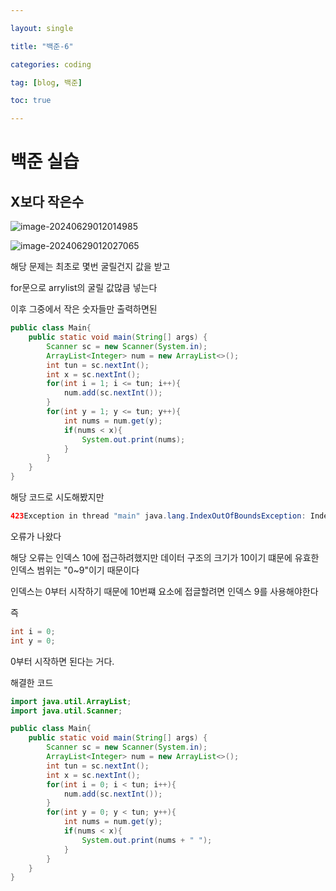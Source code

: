 ```yaml
---

layout: single

title: "백준-6"

categories: coding

tag: [blog, 백준]

toc: true

---
```

# 백준 실습
## X보다 작은수

![image-20240629012014985](../../images/2024-06-29-BackJun_6/image-20240629012014985.png)

![image-20240629012027065](../../images/2024-06-29-BackJun_6/image-20240629012027065.png)

해당 문제는 최초로 몇번 굴릴건지 값을 받고 

for문으로 arrylist의 굴릴 값많큼 넣는다

이후 그중에서 작은 숫자들만 출력하면된 

```java
public class Main{
    public static void main(String[] args) {
        Scanner sc = new Scanner(System.in);
        ArrayList<Integer> num = new ArrayList<>();
        int tun = sc.nextInt();
        int x = sc.nextInt();
        for(int i = 1; i <= tun; i++){
            num.add(sc.nextInt());
        }
        for(int y = 1; y <= tun; y++){
            int nums = num.get(y);
            if(nums < x){
                System.out.print(nums);
            }
        }
    }
}
```

해당 코드로 시도해봤지만

```java
423Exception in thread "main" java.lang.IndexOutOfBoundsException: Index: 10, Size: 10
```

오류가 나왔다

해당 오류는 인덱스 10에 접근하려했지만 데이터 구조의 크기가 10이기 떄문에 유효한 인덱스 범위는 "0~9"이기 때문이다

인덱스는 0부터 시작하기 때문에 10번쨰 요소에 접글할려면 인덱스 9를 사용해야한다



즉

```java
int i = 0;
int y = 0;
```

0부터 시작하면 된다는 거다.



해결한 코드

```java
import java.util.ArrayList;
import java.util.Scanner;

public class Main{
    public static void main(String[] args) {
        Scanner sc = new Scanner(System.in);
        ArrayList<Integer> num = new ArrayList<>();
        int tun = sc.nextInt();
        int x = sc.nextInt();
        for(int i = 0; i < tun; i++){
            num.add(sc.nextInt());
        }
        for(int y = 0; y < tun; y++){
            int nums = num.get(y);
            if(nums < x){
                System.out.print(nums + " ");
            }
        }
    }
}
```

